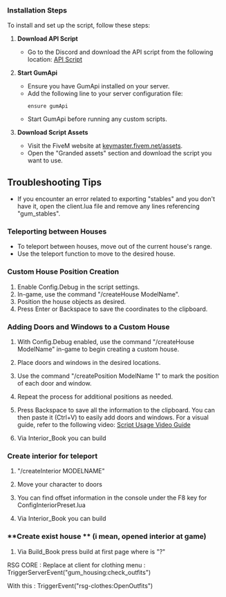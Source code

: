 ### Installation Steps

To install and set up the script, follow these steps:

1. **Download API Script**
   - Go to the Discord and download the API script from the following location: [API Script](https://discord.com/channels/870659641879724104/1048999455157919744)

2. **Start GumApi**
   - Ensure you have GumApi installed on your server.
   - Add the following line to your server configuration file:
     ```
     ensure gumApi
     ```
   - Start GumApi before running any custom scripts.

3. **Download Script Assets**
   - Visit the FiveM website at [keymaster.fivem.net/assets](https://keymaster.fivem.net/assets).
   - Open the "Granded assets" section and download the script you want to use.


## Troubleshooting Tips
- If you encounter an error related to exporting "stables" and you don't have it, open the client.lua file and remove any lines referencing "gum_stables".

### Teleporting between Houses
- To teleport between houses, move out of the current house's range.
- Use the teleport function to move to the desired house.






### **Custom House Position Creation**
1. Enable Config.Debug in the script settings.
2. In-game, use the command "/createHouse ModelName".
3. Position the house objects as desired.
4. Press Enter or Backspace to save the coordinates to the clipboard.

### **Adding Doors and Windows to a Custom House**
1. With Config.Debug enabled, use the command "/createHouse ModelName" in-game to begin creating a custom house.
2. Place doors and windows in the desired locations.
3. Use the command "/createPosition ModelName 1" to mark the position of each door and window.
4. Repeat the process for additional positions as needed.
5. Press Backspace to save all the information to the clipboard. You can then paste it (Ctrl+V) to easily add doors and windows.
For a visual guide, refer to the following video: [Script Usage Video Guide](https://youtu.be/QnCAQtMmEM8)

6. Via Interior_Book you can build





### **Create interior for teleport**
1. "/createInterior MODELNAME"
2. Move your character to doors
3. You can find offset information in the console under the F8 key for ConfigInteriorPreset.lua

4. Via Interior_Book you can build




### **Create exist house ** (i mean, opened interior at game)
1. Via Build_Book press build at first page where is "?"




RSG CORE : 
Replace at client for clothing menu : 
   TriggerServerEvent("gum_housing:check_outfits")

With this : 
   TriggerEvent("rsg-clothes:OpenOutfits")
